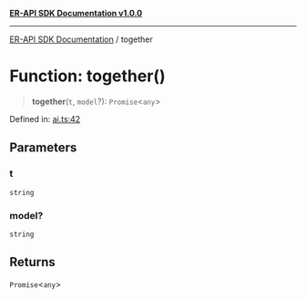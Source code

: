 [**ER-API SDK Documentation v1.0.0**](../README.md)

***

[ER-API SDK Documentation](../globals.md) / together

# Function: together()

> **together**(`t`, `model`?): `Promise`\<`any`\>

Defined in: [ai.ts:42](https://github.com/ErBots/Er-Api-Sdk/blob/d22ccb9660609171ce2e445efde8af74d36b3c66/src/ai.ts#L42)

## Parameters

### t

`string`

### model?

`string`

## Returns

`Promise`\<`any`\>
